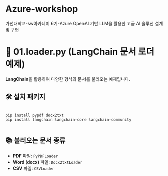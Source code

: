 # Azure-workshop
가천대학교-sw아카데미 6기-Azure OpenAI 기반 LLM을 활용한 고급 AI 솔루션 설계 및 구현


  <h1>📄 01.loader.py (LangChain 문서 로더 예제)</h1>
  <p><strong>LangChain</strong>을 활용하여 다양한 형식의 문서를 불러오는 예제입니다.</p>

  <h2>🛠️ 설치 패키지</h2>
  <pre><code>
pip install pypdf docx2txt
pip install langchain langchain-core langchain-community
  </code></pre>

  <h2>📚 불러오는 문서 종류</h2>
  <ul>
    <li><strong>PDF</strong> 파일: <code>PyPDFLoader</code></li>
    <li><strong>Word (docx)</strong> 파일: <code>Docx2txtLoader</code></li>
    <li><strong>CSV</strong> 파일: <code>CSVLoader</code></li>
  </ul>

